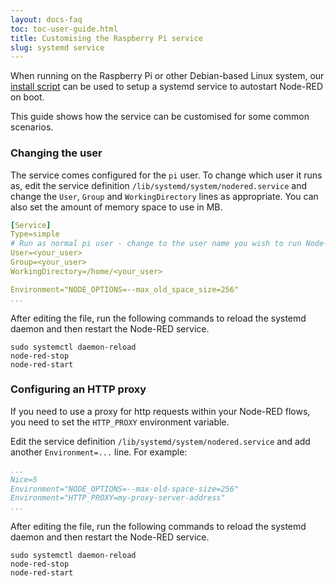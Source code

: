 ```yaml
---
layout: docs-faq
toc: toc-user-guide.html
title: Customising the Raspberry Pi service
slug: systemd service
---
```


When running on the Raspberry Pi or other Debian-based Linux system, our
[install script](/docs/hardware/raspberrypi) can be used to setup a systemd
service to autostart Node-RED on boot.

This guide shows how the service can be customised for some common scenarios.



### Changing the user

The service comes configured for the `pi` user. To change which user it runs as,
edit the service definition `/lib/systemd/system/nodered.service` and change the
`User`, `Group` and `WorkingDirectory` lines as appropriate. You can also set the 
amount of memory space to use in MB.

```yaml
[Service]
Type=simple
# Run as normal pi user - change to the user name you wish to run Node-RED as
User=<your_user>
Group=<your_user>
WorkingDirectory=/home/<your_user>

Environment="NODE_OPTIONS=--max_old_space_size=256"
...
```

After editing the file, run the following commands to reload the systemd daemon
and then restart the Node-RED service.

```
sudo systemctl daemon-reload
node-red-stop
node-red-start
```


### Configuring an HTTP proxy

If you need to use a proxy for http requests within your Node-RED flows, you
need to set the `HTTP_PROXY` environment variable.

Edit the service definition `/lib/systemd/system/nodered.service` and add
another `Environment=...` line. For example:

```yaml
...
Nice=5
Environment="NODE_OPTIONS=--max-old-space-size=256"
Environment="HTTP_PROXY=my-proxy-server-address"
...
```

After editing the file, run the following commands to reload the systemd daemon
and then restart the Node-RED service.

```
sudo systemctl daemon-reload
node-red-stop
node-red-start
```
